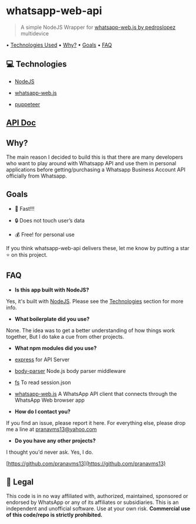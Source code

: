 
# whatsapp-web-api 

> A simple NodeJS Wrapper for [whatsapp-web.js by pedroslopez](https://github.com/pedroslopez/whatsapp-web.js) multidevice

  

• [Technologies Used](https://github.com/pranavms13/whatsapp-node-api#technologies) • [Why?](https://github.com/pranavms13/whatsapp-node-api#why) • [Goals](https://github.com/pranavms13/whatsapp-node-api#goals) • [FAQ](https://github.com/pranavms13/whatsapp-node-api#faq)

  

## [](https://github.com/pranavms13/whatsapp-node-api#technologies)💻 Technologies

  

-  [NodeJS](https://nodejs.org/en/)

-  [whatsapp-web.js](https://github.com/pedroslopez/whatsapp-web.js)

-  [puppeteer](https://github.com/GoogleChrome/puppeteer)


## [API Doc](https://github.com/pranavms13/whatsapp-node-api/blob/master/APIDOC.MD)
  

## [](https://github.com/pranavms13/whatsapp-node-api#why)Why?

  

The main reason I decided to build this is that there are many developers who want to play around with Whatsapp API and use them in personal applications before getting/purchasing a Whatsapp Business Account API officially from Whatsapp.

  

## [](https://github.com/pranavms13/whatsapp-node-api#goals)Goals

  

- 🚀 Fast!!!

- 🔒 Does not touch user’s data

- 💰 Free! for personal use

  

If you think whatsapp-web-api delivers these, let me know by putting a star ⭐ on this project.

  

## [](https://github.com/pranavms13/whatsapp-node-api#faq)FAQ

  

-  **Is this app built with NodeJS?**

Yes, it's built with [NodeJS](https://nodejs.org/en/). Please see the [Technologies](https://github.com/pranavms13/whatsapp-node-api#technologies) section for more info.

-  **What boilerplate did you use?**

None. The idea was to get a better understanding of how things work together, But I do take a cue from other projects.

-  **What npm modules did you use?**

-  [express](https://github.com/expressjs/express) for API Server

-  [body-parser](https://github.com/expressjs/body-parser) Node.js body parser middleware

-  [fs](https://www.npmjs.com/package/fs) To read session.json

-  [whatsapp-web.js](https://github.com/pedroslopez/whatsapp-web.js) A WhatsApp API client that connects through the WhatsApp Web browser app

  

-  **How do I contact you?**

If you find an issue, please report it here. For everything else, please drop me a line at [pranavms13@yahoo.com](mailto:pranavms13@yahoo.com)

-  **Do you have any other projects?**

I thought you'd never ask. Yes, I do.

[https://github.com/pranavms13](https://github.com/pranavms13)

  

## [](https://github.com/pranavms13/whatsapp-node-api#legal)📃 Legal

  

This code is in no way affiliated with, authorized, maintained, sponsored or endorsed by WhatsApp or any of its affiliates or subsidiaries. This is an independent and unofficial software. Use at your own risk. **Commercial use of this code/repo is strictly prohibited.**
